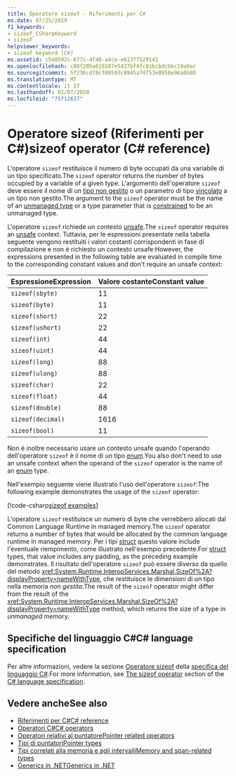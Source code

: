 ```yaml
---
title: Operatore sizeof - Riferimenti per C#
ms.date: 07/25/2019
f1_keywords:
- sizeof_CSharpKeyword
- sizeof
helpviewer_keywords:
- sizeof keyword [C#]
ms.assetid: c548592c-677c-4f40-a4ce-e613f7529141
ms.openlocfilehash: c88f205a616587e5437bf4fc81bcbdcbbc19a9ac
ms.sourcegitcommit: 5f236cd78cf09593c8945a7d753e0850e96a0b80
ms.translationtype: MT
ms.contentlocale: it-IT
ms.lasthandoff: 01/07/2020
ms.locfileid: "75712637"
---
```

# <a name="sizeof-operator-c-reference"></a><span data-ttu-id="abcf8-102">Operatore sizeof (Riferimenti per C#)</span><span class="sxs-lookup"><span data-stu-id="abcf8-102">sizeof operator (C# reference)</span></span>

<span data-ttu-id="abcf8-103">L'operatore `sizeof` restituisce il numero di byte occupati da una variabile di un tipo specificato.</span><span class="sxs-lookup"><span data-stu-id="abcf8-103">The `sizeof` operator returns the number of bytes occupied by a variable of a given type.</span></span> <span data-ttu-id="abcf8-104">L'argomento dell'operatore `sizeof` deve essere il nome di un [tipo non gestito](../builtin-types/unmanaged-types.md) o un parametro di tipo [vincolato](../../programming-guide/generics/constraints-on-type-parameters.md#unmanaged-constraint) a un tipo non gestito.</span><span class="sxs-lookup"><span data-stu-id="abcf8-104">The argument to the `sizeof` operator must be the name of an [unmanaged type](../builtin-types/unmanaged-types.md) or a type parameter that is [constrained](../../programming-guide/generics/constraints-on-type-parameters.md#unmanaged-constraint) to be an unmanaged type.</span></span>

<span data-ttu-id="abcf8-105">L'operatore `sizeof` richiede un contesto [unsafe](../keywords/unsafe.md).</span><span class="sxs-lookup"><span data-stu-id="abcf8-105">The `sizeof` operator requires an [unsafe](../keywords/unsafe.md) context.</span></span> <span data-ttu-id="abcf8-106">Tuttavia, per le espressioni presentate nella tabella seguente vengono restituiti i valori costanti corrispondenti in fase di compilazione e non è richiesto un contesto unsafe:</span><span class="sxs-lookup"><span data-stu-id="abcf8-106">However, the expressions presented in the following table are evaluated in compile time to the corresponding constant values and don't require an unsafe context:</span></span>

|<span data-ttu-id="abcf8-107">Espressione</span><span class="sxs-lookup"><span data-stu-id="abcf8-107">Expression</span></span>|<span data-ttu-id="abcf8-108">Valore costante</span><span class="sxs-lookup"><span data-stu-id="abcf8-108">Constant value</span></span>|
|---------|---------------|
|`sizeof(sbyte)`|<span data-ttu-id="abcf8-109">1</span><span class="sxs-lookup"><span data-stu-id="abcf8-109">1</span></span>|
|`sizeof(byte)`|<span data-ttu-id="abcf8-110">1</span><span class="sxs-lookup"><span data-stu-id="abcf8-110">1</span></span>|
|`sizeof(short)`|<span data-ttu-id="abcf8-111">2</span><span class="sxs-lookup"><span data-stu-id="abcf8-111">2</span></span>|
|`sizeof(ushort)`|<span data-ttu-id="abcf8-112">2</span><span class="sxs-lookup"><span data-stu-id="abcf8-112">2</span></span>|
|`sizeof(int)`|<span data-ttu-id="abcf8-113">4</span><span class="sxs-lookup"><span data-stu-id="abcf8-113">4</span></span>|
|`sizeof(uint)`|<span data-ttu-id="abcf8-114">4</span><span class="sxs-lookup"><span data-stu-id="abcf8-114">4</span></span>|
|`sizeof(long)`|<span data-ttu-id="abcf8-115">8</span><span class="sxs-lookup"><span data-stu-id="abcf8-115">8</span></span>|
|`sizeof(ulong)`|<span data-ttu-id="abcf8-116">8</span><span class="sxs-lookup"><span data-stu-id="abcf8-116">8</span></span>|
|`sizeof(char)`|<span data-ttu-id="abcf8-117">2</span><span class="sxs-lookup"><span data-stu-id="abcf8-117">2</span></span>|
|`sizeof(float)`|<span data-ttu-id="abcf8-118">4</span><span class="sxs-lookup"><span data-stu-id="abcf8-118">4</span></span>|
|`sizeof(double)`|<span data-ttu-id="abcf8-119">8</span><span class="sxs-lookup"><span data-stu-id="abcf8-119">8</span></span>|
|`sizeof(decimal)`|<span data-ttu-id="abcf8-120">16</span><span class="sxs-lookup"><span data-stu-id="abcf8-120">16</span></span>|
|`sizeof(bool)`|<span data-ttu-id="abcf8-121">1</span><span class="sxs-lookup"><span data-stu-id="abcf8-121">1</span></span>|

<span data-ttu-id="abcf8-122">Non è inoltre necessario usare un contesto unsafe quando l'operando dell'operatore `sizeof` è il nome di un tipo [enum](../builtin-types/enum.md).</span><span class="sxs-lookup"><span data-stu-id="abcf8-122">You also don't need to use an unsafe context when the operand of the `sizeof` operator is the name of an [enum](../builtin-types/enum.md) type.</span></span>

<span data-ttu-id="abcf8-123">Nell'esempio seguente viene illustrato l'uso dell'operatore `sizeof`:</span><span class="sxs-lookup"><span data-stu-id="abcf8-123">The following example demonstrates the usage of the `sizeof` operator:</span></span>

[!code-csharp[sizeof examples](~/samples/csharp/language-reference/operators/SizeOfOperator.cs)]

<span data-ttu-id="abcf8-124">L'operatore `sizeof` restituisce un numero di byte che verrebbero allocati dal Common Language Runtime in managed memory.</span><span class="sxs-lookup"><span data-stu-id="abcf8-124">The `sizeof` operator returns a number of bytes that would be allocated by the common language runtime in managed memory.</span></span> <span data-ttu-id="abcf8-125">Per i tipi [struct](../keywords/struct.md) questo valore include l'eventuale riempimento, come illustrato nell'esempio precedente.</span><span class="sxs-lookup"><span data-stu-id="abcf8-125">For [struct](../keywords/struct.md) types, that value includes any padding, as the preceding example demonstrates.</span></span> <span data-ttu-id="abcf8-126">Il risultato dell'operatore `sizeof` può essere diverso da quello del metodo <xref:System.Runtime.InteropServices.Marshal.SizeOf%2A?displayProperty=nameWithType>, che restituisce le dimensioni di un tipo nella memoria *non gestita*.</span><span class="sxs-lookup"><span data-stu-id="abcf8-126">The result of the `sizeof` operator might differ from the result of the <xref:System.Runtime.InteropServices.Marshal.SizeOf%2A?displayProperty=nameWithType> method, which returns the size of a type in *unmanaged* memory.</span></span>

## <a name="c-language-specification"></a><span data-ttu-id="abcf8-127">Specifiche del linguaggio C#</span><span class="sxs-lookup"><span data-stu-id="abcf8-127">C# language specification</span></span>

<span data-ttu-id="abcf8-128">Per altre informazioni, vedere la sezione [Operatore sizeof](~/_csharplang/spec/unsafe-code.md#the-sizeof-operator) della [specifica del linguaggio C#](~/_csharplang/spec/introduction.md).</span><span class="sxs-lookup"><span data-stu-id="abcf8-128">For more information, see [The sizeof operator](~/_csharplang/spec/unsafe-code.md#the-sizeof-operator) section of the [C# language specification](~/_csharplang/spec/introduction.md).</span></span>

## <a name="see-also"></a><span data-ttu-id="abcf8-129">Vedere anche</span><span class="sxs-lookup"><span data-stu-id="abcf8-129">See also</span></span>

- [<span data-ttu-id="abcf8-130">Riferimenti per C#</span><span class="sxs-lookup"><span data-stu-id="abcf8-130">C# reference</span></span>](../index.md)
- [<span data-ttu-id="abcf8-131">Operatori C#</span><span class="sxs-lookup"><span data-stu-id="abcf8-131">C# operators</span></span>](index.md)
- [<span data-ttu-id="abcf8-132">Operatori relativi al puntatore</span><span class="sxs-lookup"><span data-stu-id="abcf8-132">Pointer related operators</span></span>](pointer-related-operators.md)
- [<span data-ttu-id="abcf8-133">Tipi di puntatori</span><span class="sxs-lookup"><span data-stu-id="abcf8-133">Pointer types</span></span>](../../programming-guide/unsafe-code-pointers/pointer-types.md)
- [<span data-ttu-id="abcf8-134">Tipi correlati alla memoria e agli intervalli</span><span class="sxs-lookup"><span data-stu-id="abcf8-134">Memory and span-related types</span></span>](../../../standard/memory-and-spans/index.md)
- [<span data-ttu-id="abcf8-135">Generics in .NET</span><span class="sxs-lookup"><span data-stu-id="abcf8-135">Generics in .NET</span></span>](../../../standard/generics/index.md)
